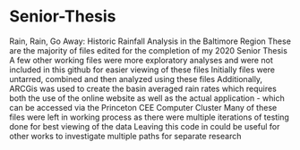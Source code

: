 # Senior-Thesis
Rain, Rain, Go Away: Historic Rainfall Analysis in the Baltimore Region
These are the majority of files edited for the completion of my 2020 Senior Thesis
A few other working files were more exploratory analyses and were not included in this github for easier viewing of these files
Initially files were untarred, combined and then analyzed using these files
Additionally, ARCGis was used to create the basin averaged rain rates which requires both the use of the online
website as well as the actual application - which can be accessed via the Princeton CEE Computer Cluster
Many of these files were left in working process as there were multiple iterations of testing done for best viewing of the data
Leaving this code in could be useful for other works to investigate multiple paths for separate research
